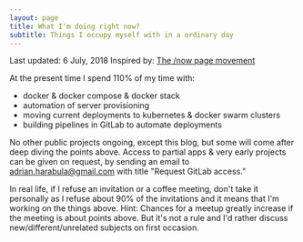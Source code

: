 ```yaml
---
layout: page
title: What I'm doing right now?
subtitle: Things I occupy myself with in a ordinary day
---
```


Last updated: 6 July, 2018
Inspired by: [The /now page movement](https://sivers.org/nowff)

At the present time I spend 110% of my time with:
*  docker & docker compose & docker stack
*  automation of server provisioning
*  moving current deployments to kubernetes & docker swarm clusters
*  building pipelines in GitLab to automate deployments

No other public projects ongoing, except this blog, but some will come after deep diving the points above. Access to partial apps & very early projects can be given on request, by sending an email to adrian.harabula@gmail.com with title "Request GitLab access."

In real life, if I refuse an invitation or a coffee meeting, don't take it personally as I refuse about 90% of the invitations and it means that I'm working on the things above. Hint: Chances for a meetup greatly increase if the meeting is about points above. But it's not a rule and I'd rather discuss new/different/unrelated subjects on first occasion.
